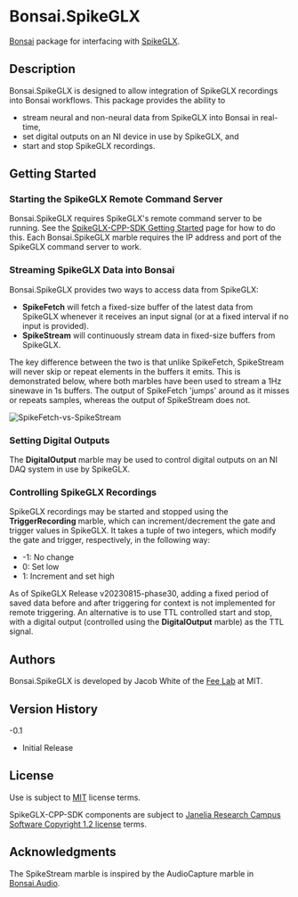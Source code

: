 # Bonsai.SpikeGLX
[Bonsai](http://bonsai-rx.org/) package for interfacing with [SpikeGLX](https://billkarsh.github.io/SpikeGLX/).

## Description
Bonsai.SpikeGLX is designed to allow integration of SpikeGLX recordings into Bonsai workflows. This package provides the ability to 
- stream neural and non-neural data from SpikeGLX into Bonsai in real-time,
- set digital outputs on an NI device in use by SpikeGLX, and
- start and stop SpikeGLX recordings. 

## Getting Started
### Starting the SpikeGLX Remote Command Server
Bonsai.SpikeGLX requires SpikeGLX's remote command server to be running. See the [SpikeGLX-CPP-SDK Getting Started](https://github.com/billkarsh/SpikeGLX-CPP-SDK/blob/main/GettingStarted.txt) page for how to do this. Each Bonsai.SpikeGLX marble requires the IP address and port of the SpikeGLX command server to work. 

### Streaming SpikeGLX Data into Bonsai
Bonsai.SpikeGLX provides two ways to access data from SpikeGLX: 
- **SpikeFetch** will fetch a fixed-size buffer of the latest data from SpikeGLX whenever it receives an input signal (or at a fixed interval if no input is provided).
- **SpikeStream** will continuously stream data in fixed-size buffers from SpikeGLX.

The key difference between the two is that unlike SpikeFetch, SpikeStream will never skip or repeat elements in the buffers it emits. This is demonstrated below, where both marbles have been used to stream a 1Hz sinewave in 1s buffers. The output of SpikeFetch 'jumps' around as it misses or repeats samples, whereas the output of SpikeStream does not.

![SpikeFetch-vs-SpikeStream](https://github.com/FeeLab/Bonsai.SpikeGLX/assets/120409412/bf26abae-6f3a-4b91-9539-1f9dfccc19ba)

### Setting Digital Outputs
The **DigitalOutput** marble may be used to control digital outputs on an NI DAQ system in use by SpikeGLX.

### Controlling SpikeGLX Recordings
SpikeGLX recordings may be started and stopped using the **TriggerRecording** marble, which can increment/decrement the gate and trigger values in SpikeGLX. It takes a tuple of two integers, which modify the gate and trigger, respectively, in the following way:
- -1: No change
- 0: Set low
- 1: Increment and set high

As of SpikeGLX Release v20230815-phase30, adding a fixed period of saved data before and after triggering for context is not implemented for remote triggering. An alternative is to use TTL controlled start and stop, with a digital output (controlled using the **DigitalOutput** marble) as the TTL signal. 

## Authors
Bonsai.SpikeGLX is developed by Jacob White of the [Fee Lab](https://feelaboratory.org/) at MIT.

## Version History
-0.1
  - Initial Release

## License
Use is subject to [MIT](https://opensource.org/license/mit/) license terms. 

SpikeGLX-CPP-SDK components are subject to [Janelia Research Campus Software Copyright 1.2 license](http://license.janelia.org/license) terms.

## Acknowledgments
The SpikeStream marble is inspired by the AudioCapture marble in [Bonsai.Audio](https://github.com/bonsai-rx/bonsai/tree/main/Bonsai.Audio).

